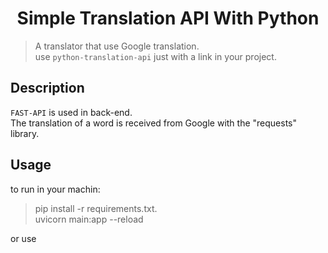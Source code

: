 <h1 align="center">Simple Translation API With Python</h1>

> A translator that use Google translation.<br /> use `python-translation-api` just with a link in your project.


## Description
`FAST-API` is used in back-end.<br />
The translation of a word is received from Google with the "requests" library.
## Usage
to run in your machin:
> pip install -r requirements.txt.<br /> uvicorn main:app --reload

or use 



